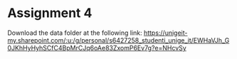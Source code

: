 # Assignment 4

Download the data folder at the following link:
https://unigeit-my.sharepoint.com/:u:/g/personal/s6427258_studenti_unige_it/EWHaVJh_G0JKhHyHyhSCfC4BpMrCJq6oAe83ZxomP6Ev7g?e=NHcvSy

